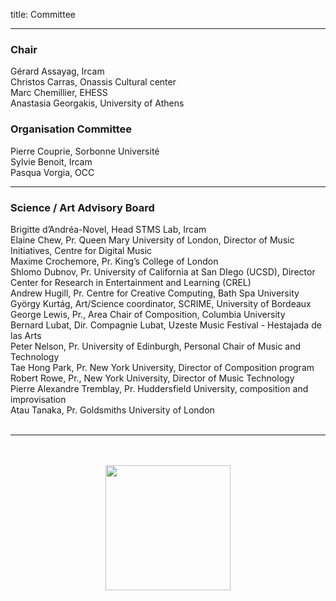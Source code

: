 title: Committee

---

###  Chair

Gérard Assayag, Ircam  
Christos Carras, Onassis Cultural center  
Marc Chemillier, EHESS  
Anastasia Georgakis, University of Athens  

### Organisation Committee

Pierre Couprie, Sorbonne Université  
Sylvie Benoit, Ircam  
Pasqua Vorgia, OCC  

---

### Science / Art Advisory Board

Brigitte d’Andréa-Novel, Head STMS Lab, Ircam  
Elaine Chew, Pr. Queen Mary University of London, Director of Music Initiatives, Centre for Digital Music  
Maxime Crochemore, Pr. King’s College of London  
Shlomo Dubnov, Pr. University of California at San DIego (UCSD), Director Center for Research in Entertainment and Learning (CREL)  
Andrew Hugill, Pr. Centre for Creative Computing, Bath Spa University  
György Kurtág, Art/Science coordinator, SCRIME, University of Bordeaux   
George Lewis, Pr., Area Chair of Composition, Columbia University   
Bernard Lubat, Dir. Compagnie Lubat,  Uzeste Music Festival - Hestajada de las Arts  
Peter Nelson, Pr. University of Edinburgh, Personal Chair of Music and Technology  
Tae Hong Park, Pr. New York University, Director of Composition program  
Robert Rowe, Pr., New York University, Director of Music Technology  
Pierre Alexandre Tremblay, Pr. Huddersfield University, composition and improvisation  
Atau Tanaka, Pr. Goldsmiths University of London  
<br>

---

<p align="center">
   <br><br>
   <img src="../images/IKPoster_frag9.png" width="200">
   <br><br>
</p>
